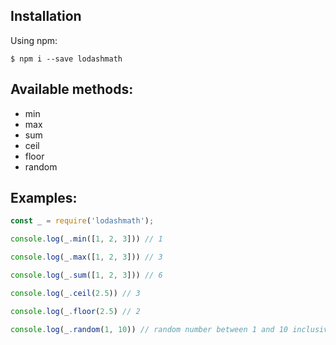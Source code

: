 ## Installation

Using npm:
```shell
$ npm i --save lodashmath
```
## Available methods:

- min
- max
- sum
- ceil
- floor
- random

## Examples:

```js
const _ = require('lodashmath');

console.log(_.min([1, 2, 3])) // 1

console.log(_.max([1, 2, 3])) // 3

console.log(_.sum([1, 2, 3])) // 6

console.log(_.ceil(2.5)) // 3

console.log(_.floor(2.5) // 2

console.log(_.random(1, 10)) // random number between 1 and 10 inclusive
```